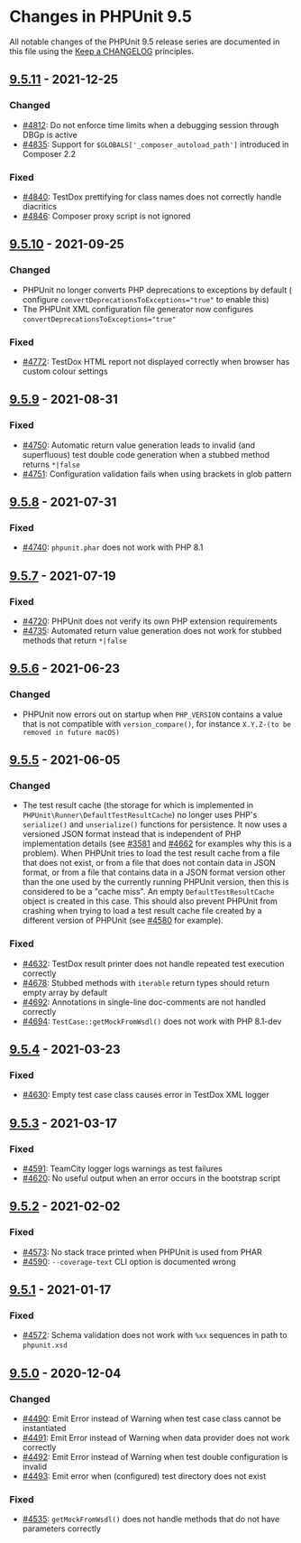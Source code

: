 # Changes in PHPUnit 9.5

All notable changes of the PHPUnit 9.5 release series are documented in this file using
the [Keep a CHANGELOG](https://keepachangelog.com/) principles.

## [9.5.11] - 2021-12-25

### Changed

* [#4812](https://github.com/sebastianbergmann/phpunit/issues/4812): Do not enforce time limits when a debugging session
  through DBGp is active
* [#4835](https://github.com/sebastianbergmann/phpunit/issues/4835): Support for `$GLOBALS['_composer_autoload_path']`
  introduced in Composer 2.2

### Fixed

* [#4840](https://github.com/sebastianbergmann/phpunit/pull/4840): TestDox prettifying for class names does not
  correctly handle diacritics
* [#4846](https://github.com/sebastianbergmann/phpunit/pull/4846): Composer proxy script is not ignored

## [9.5.10] - 2021-09-25

### Changed

* PHPUnit no longer converts PHP deprecations to exceptions by default (
  configure `convertDeprecationsToExceptions="true"` to enable this)
* The PHPUnit XML configuration file generator now configures `convertDeprecationsToExceptions="true"`

### Fixed

* [#4772](https://github.com/sebastianbergmann/phpunit/pull/4772): TestDox HTML report not displayed correctly when
  browser has custom colour settings

## [9.5.9] - 2021-08-31

### Fixed

* [#4750](https://github.com/sebastianbergmann/phpunit/issues/4750): Automatic return value generation leads to
  invalid (and superfluous) test double code generation when a stubbed method returns `*|false`
* [#4751](https://github.com/sebastianbergmann/phpunit/issues/4751): Configuration validation fails when using brackets
  in glob pattern

## [9.5.8] - 2021-07-31

### Fixed

* [#4740](https://github.com/sebastianbergmann/phpunit/issues/4740): `phpunit.phar` does not work with PHP 8.1

## [9.5.7] - 2021-07-19

### Fixed

* [#4720](https://github.com/sebastianbergmann/phpunit/issues/4720): PHPUnit does not verify its own PHP extension
  requirements
* [#4735](https://github.com/sebastianbergmann/phpunit/issues/4735): Automated return value generation does not work for
  stubbed methods that return `*|false`

## [9.5.6] - 2021-06-23

### Changed

* PHPUnit now errors out on startup when `PHP_VERSION` contains a value that is not compatible with `version_compare()`,
  for instance `X.Y.Z-(to be removed in future macOS)`

## [9.5.5] - 2021-06-05

### Changed

* The test result cache (the storage for which is implemented in `PHPUnit\Runner\DefaultTestResultCache`) no longer uses
  PHP's `serialize()` and `unserialize()` functions for persistence. It now uses a versioned JSON format instead that is
  independent of PHP implementation details (see [#3581](https://github.com/sebastianbergmann/phpunit/issues/3581)
  and [#4662](https://github.com/sebastianbergmann/phpunit/pull/4662) for examples why this is a problem). When PHPUnit
  tries to load the test result cache from a file that does not exist, or from a file that does not contain data in JSON
  format, or from a file that contains data in a JSON format version other than the one used by the currently running
  PHPUnit version, then this is considered to be a "cache miss". An empty `DefaultTestResultCache` object is created in
  this case. This should also prevent PHPUnit from crashing when trying to load a test result cache file created by a
  different version of PHPUnit (see [#4580](https://github.com/sebastianbergmann/phpunit/issues/4580) for example).

### Fixed

* [#4632](https://github.com/sebastianbergmann/phpunit/issues/4632): TestDox result printer does not handle repeated
  test execution correctly
* [#4678](https://github.com/sebastianbergmann/phpunit/pull/4678): Stubbed methods with `iterable` return types should
  return empty array by default
* [#4692](https://github.com/sebastianbergmann/phpunit/issues/4692): Annotations in single-line doc-comments are not
  handled correctly
* [#4694](https://github.com/sebastianbergmann/phpunit/issues/4694): `TestCase::getMockFromWsdl()` does not work with
  PHP 8.1-dev

## [9.5.4] - 2021-03-23

### Fixed

* [#4630](https://github.com/sebastianbergmann/phpunit/issues/4630): Empty test case class causes error in TestDox XML
  logger

## [9.5.3] - 2021-03-17

### Fixed

* [#4591](https://github.com/sebastianbergmann/phpunit/issues/4591): TeamCity logger logs warnings as test failures
* [#4620](https://github.com/sebastianbergmann/phpunit/issues/4620): No useful output when an error occurs in the
  bootstrap script

## [9.5.2] - 2021-02-02

### Fixed

* [#4573](https://github.com/sebastianbergmann/phpunit/issues/4573): No stack trace printed when PHPUnit is used from
  PHAR
* [#4590](https://github.com/sebastianbergmann/phpunit/issues/4590): `--coverage-text` CLI option is documented wrong

## [9.5.1] - 2021-01-17

### Fixed

* [#4572](https://github.com/sebastianbergmann/phpunit/issues/4572): Schema validation does not work with `%xx`
  sequences in path to `phpunit.xsd`

## [9.5.0] - 2020-12-04

### Changed

* [#4490](https://github.com/sebastianbergmann/phpunit/issues/4490): Emit Error instead of Warning when test case class
  cannot be instantiated
* [#4491](https://github.com/sebastianbergmann/phpunit/issues/4491): Emit Error instead of Warning when data provider
  does not work correctly
* [#4492](https://github.com/sebastianbergmann/phpunit/issues/4492): Emit Error instead of Warning when test double
  configuration is invalid
* [#4493](https://github.com/sebastianbergmann/phpunit/issues/4493): Emit error when (configured) test directory does
  not exist

### Fixed

* [#4535](https://github.com/sebastianbergmann/phpunit/issues/4535): `getMockFromWsdl()` does not handle methods that do
  not have parameters correctly

[9.5.11]: https://github.com/sebastianbergmann/phpunit/compare/9.5.10...9.5.11
[9.5.10]: https://github.com/sebastianbergmann/phpunit/compare/9.5.9...9.5.10
[9.5.9]: https://github.com/sebastianbergmann/phpunit/compare/9.5.8...9.5.9
[9.5.8]: https://github.com/sebastianbergmann/phpunit/compare/9.5.7...9.5.8
[9.5.7]: https://github.com/sebastianbergmann/phpunit/compare/9.5.6...9.5.7
[9.5.6]: https://github.com/sebastianbergmann/phpunit/compare/9.5.5...9.5.6
[9.5.5]: https://github.com/sebastianbergmann/phpunit/compare/9.5.4...9.5.5
[9.5.4]: https://github.com/sebastianbergmann/phpunit/compare/9.5.3...9.5.4
[9.5.3]: https://github.com/sebastianbergmann/phpunit/compare/9.5.2...9.5.3
[9.5.2]: https://github.com/sebastianbergmann/phpunit/compare/9.5.1...9.5.2
[9.5.1]: https://github.com/sebastianbergmann/phpunit/compare/9.5.0...9.5.1
[9.5.0]: https://github.com/sebastianbergmann/phpunit/compare/9.4.4...9.5.0
